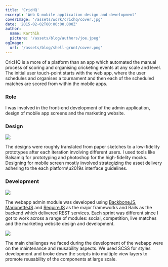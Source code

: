 ```yaml
---
title: 'CricHQ'
excerpt: 'Web & mobile application design and development'
coverImage: '/assets/work/crichq/cover.jpg'
date: '2015-02-02T00:00:00.000Z'
author:
  name: Karthik
  picture: '/assets/blog/authors/joe.jpeg'
ogImage:
  url: '/assets/blog/shell-grunt/cover.png'
---
```


CricHQ is a more of a platform than an app which automated the manual process of scoring and organising cricketing events at any scale and level. The initial user touch-point starts with the web app, where the user schedules and organises a tournament and then each of the scheduled matches are scored from within the mobile apps.

### Role
I was involved in the front-end development of the admin application, design of mobile app screens and the marketing website.

### Design

![](/assets/work/crichq/chq-prototypes.png)

The designs were roughly translated from paper sketches to a low-fidelity prototypes after each iteration involving different users. I used tools like Balsamiq for prototyping and photoshop for the high-fidelity mocks. Designing for mobile screen mostly involved strategizing the asset delivery adhering to the each platform\u2019s interface guidelines.

### Development

![](/assets/work/crichq/chq-app.png)

The webapp admin module was developed using [BackboneJS](http://backbonejs.org/), [MarionetteJS](https://marionettejs.com/) and [RequireJS](http://requirejs.org/) as the major frameworks and Rails as the backend which delivered REST services. Each sprint was different since I got to work across a range of modules:  social, competition, live matches and the marketing website design and development.

![](/assets/work/crichq/chq-app1.png)

The main challenges we faced during the development of the webapp were on the maintenance and reusability aspects. We used SCSS for styles development and broke down the scripts into multiple view layers to promote reusability of the components at large scale.
